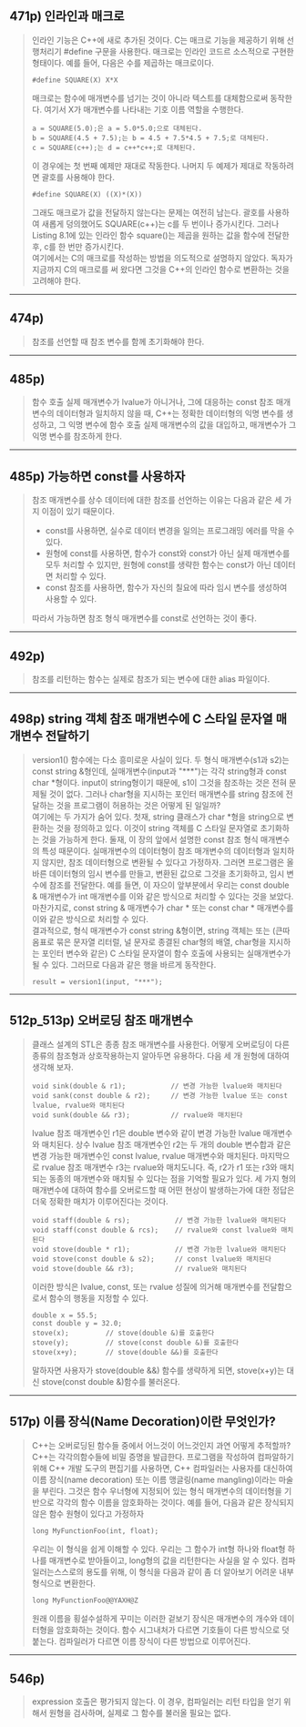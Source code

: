 ## 471p) 인라인과 매크로
> 인라인 기능은 C++에 새로 추가된 것이다. C는 매크로 기능을 제공하기 위해 선행처리기 #define 구문을 사용한다. 매크로는 인라인 코드르 소스적으로 구현한 형태이다. 예를 들어, 다음은 수를 제곱하는 매크로이다.
> <pre><code>#define SQUARE(X) X*X</code></pre>
> 매크로는 함수에 매개변수를 넘기는 것이 아니라 텍스트를 대체함으로써 동작한다. 여기서 X가 매개변수를 나타내는 기호 이름 역할을 수행한다.
> <pre><code>a = SQUARE(5.0);은 a = 5.0*5.0;으로 대체된다.
> b = SQUARE(4.5 + 7.5);는 b = 4.5 + 7.5*4.5 + 7.5;로 대체된다.
> c = SQUARE(c++);는 d = c++*c++;로 대체된다.</code></pre>
> 이 경우에는 첫 번째 예제만 재대로 작동한다. 나머지 두 예제가 제대로 작동하려면 괄호를 사용해야 한다.
> <pre><code>#define SQUARE(X) ((X)*(X))</code></pre>
> 그래도 매크로가 값을 전달하지 않는다는 문제는 여전히 남는다. 괄호를 사용하여 새롭게 덩의했어도 SQUARE(c++)는 c를 두 번이나 증가시킨다. 그러나 Listing 8.1에 있는 인라인 함수 square()는 제곱을 원하는 값을 함수에 전달한 후, c를 한 번만 증가시킨다.  
> 여기에서는 C의 매크로를 작성하는 방법을 의도적으로 설명하지 않았다. 독자가 지금까지 C의 매크로를 써 왔다면 그것을 C++의 인라인 함수로 변환하는 것을 고려해야 한다. 
___
## 474p)
> 참조를 선언할 때 참조 변수를 함께 초기화해야 한다.
___
## 485p)
> 함수 호출 실제 매개변수가 lvalue가 아니거나, 그에 대응하는 const 참조 매개변수의 데이터형과 일치하지 않을 때, C++는 정확한 데이터형의 익명 변수를 생성하고, 그 익명 변수에 함수 호출 실제 매개변수의 값을 대입하고, 매개변수가 그 익명 변수를 참조하게 한다.
___
## 485p) 가능하면 const를 사용하자
> 참조 매개변수를 상수 데이터에 대한 참조를 선언하는 이유는 다음과 같은 세 가지 이점이 있기 때문이다.
> * const를 사용하면, 실수로 데이터 변경을 일의는 프로그래밍 에러를 막을 수 있다.
> * 원형에 const를 사용하면, 함수가 const와 const가 아닌 실제 매개변수를 모두 처리할 수 있지만, 원형에 const를 생략한 함수는 const가 아닌 데이터면 처리할 수 있다.
> * const 참조를 사용하면, 함수가 자신의 칠요에 따라 임시 변수를 생성하여 사용할 수 있다.
> 
> 따라서 가능하면 참조 형식 매개변수를 const로 선언하는 것이 좋다.
___
## 492p)
> 참조를 리턴하는 함수는 실제로 참조가 되는 변수에 대한 alias 파일이다.
___
## 498p) string 객체 참조 매개변수에 C 스타일 문자열 매개변수 전달하기
> version1() 함수에는 다소 흥미로운 사실이 있다. 두 형식 매개변수(s1과 s2)는 const string &형인데, 실매개변수(input과 "***")는 각각 string형과 const char *형이다. input이 string형이기 때문에, s1이 그것을 참조하는 것은 전혀 문제될 것이 없다. 그러나 char형을 지시하는 포인터 매개변수를 string 참조에 전달하는 것을 프로그램이 허용하는 것은 어떻게 된 일일까?  
> 여기에는 두 가지가 숨어 있다. 첫재, string 클래스가 char *형을 string으로 변환하는 것을 정의하고 있다. 이것이 string 객체를 C 스타일 문자열로 초기화하는 것을 가능하게 한다. 둘재, 이 장의 앞에서 설명한 const 참조 형식 매개변수의 특성 때문이다. 실매개변수의 데이터형이 참조 매개변수의 데이터형과 일치하지 않지만, 참조 데이터형으로 변환될 수 있다고 가정하자. 그러면 프로그램은 올바른 데이터형의 임시 변수를 만들고, 변환된 값으로 그것을 초기화하고, 임시 변수에 참조를 전달한다. 예를 들면, 이 자으이 앞부분에서 우리는 const double & 매개변수가 int 매개변수를 이와 같은 방식으로 처리할 수 있다는 것을 보았다. 마찬가지로, const string &  매개변수가 char * 또는 const char * 매개변수를 이와 같은 방식으로 처리할 수 있다.  
> 결과적으로, 형식 매개변수가 const string &형이면, string 객체는 또는 (큰따옴표로 묶은 문자열 리터럴, 널 문자로 종결된 char형의 배열, char형을 지시하는 포인터 변수와 같은) C 스타일 문자열이 함수 호출에 사용되는 실매개변수가 될 수 있다. 그러므로 다음과 같은 행을 바르게 동작한다.
> <pre><code>result = version1(input, "***");</code></pre>
___
## 512p_513p) 오버로딩 참조 매개변수
> 클래스 설계의 STL은 종종 참조 매개변수를 사용한다. 어떻게 오버로딩이 다른 종류의 참조형과 상호작용하는지 알아두면 유용하다. 다음 세 개 원형에 대하여 생각해 보자.
> <pre><code>void sink(double & r1);           // 변경 가능한 lvalue와 매치된다
> void sank(const double & r2);     // 변경 가능한 lvalue 또는 const lvalue, rvalue와 매치된다
> void sunk(double && r3);          // rvalue와 매치된다</code></pre>
> lvalue 참조 매개변수인 r1은 double 변수와 같이 변경 가능한 lvalue 매개변수와 매치된다. 상수 lvalue 참조 매개변수인 r2는 두 개의 double 변수합과 같은 변경 가능한 매개변수인 const lvalue, rvalue 매개변수와 매치된다. 마지막으로 rvalue 참조 매개변수 r3는 rvalue와 매치도니다. 즉, r2가 r1 또는 r3와 매치되는 동종의 매개변수와 매치될 수 있다는 점을 기억할 필요가 있다. 세 가지 형의 매개변수에 대하여 함수를 오버로드할 때 어떤 현상이 발생하는가에 대한 정답은 더욱 정확한 매치가 이루어진다는 것이다.
> <pre><code>void staff(double & rs);           // 변경 가능한 lvalue와 매치된다
> void staff(const double & rcs);    // rvalue와 const lvalue와 매치된다
> void stove(double * r1);           // 변경 가능한 lvalue와 매치된다
> void stove(const double & s2);     // const lvalue와 매치된다
> void stove(double && r3);          // rvalue와 매치된다</code></pre>
> 이러한 방식은 lvalue, const, 또는 rvalue 성질에 의거해 매개변수를 전달함으로서 함수의 행동을 지정할 수 있다.
> <pre><code>double x = 55.5;
> const double y = 32.0;
> stove(x);         // stove(double &)를 호출한다
> stove(y);         // stove(const double &)를 호출한다
> stove(x+y);       // stove(double &&)를 호출한다</code></pre>
> 말하자면 사용자가 stove(double &&) 함수를 생략하게 되면, stove(x+y)는 대신 stove(const double &)함수를 불러온다.
___
## 517p) 이름 장식(Name Decoration)이란 무엇인가?
> C++는 오버로딩된 함수들 중에서 어느것이 어느것인지 과연 어떻게 추적할까? C++는 각각의함수들에 비밀 증명을 발급한다. 프로그램을 작성하여 컴파알하기 위해 C++ 개발 도구의 편집기를 사용하면, C++ 컴파일러는 사용자를 대신하여 이름 장식(name decoration) 또는 이름 맹글링(name mangling)이라는 마술을 부린다. 그것은 함수 우너형에 지정되어 있는 형식 매개변수의 데이터형을 기반으로 각각의 함수 이름을 암호화하는 것이다. 예를 들어, 다음과 같은 장식되지 않은 함수 원형이 있다고 가정하자
> <pre><code>long MyFunctionFoo(int, float);</code></pre>
> 우리는 이 형식을 쉽게 이해할 수 있다. 우리는 그 함수가 int형 하나와 float형 하나를 매개변수로 받아들이고, long형의 값을 리턴한다는 사실을 알 수 있다. 컴파일러는스스로의 용도를 위해, 이 형식을 다음과 같이 좀 더 알아보기 어려운 내부 형식으로 변환한다.
> <pre><code>long MyFunctionFoo@@YAXH@Z</code></pre>
> 원래 이름을 횡설수설하게 꾸미는 이러한 겉보기 장식은 매개변수의 개수와 데이터형을 암호화하는 것이다. 함수 시그내처가 다르면 기호들이 다른 방식으로 덧붙는다. 컴파일러가 다르면 이름 장식이 다른 방법으로 이루어진다.
___
## 546p)
> expression 호출은 평가되지 않는다. 이 경우, 컴파일러는 리턴 타입을 얻기 위해서 원형을 검사하며, 실제로 
그 함수를 불러올 필요는 없다.